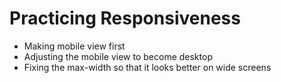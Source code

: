 # Practicing Responsiveness
- Making mobile view first
- Adjusting the mobile view to become desktop
- Fixing the max-width so that it looks better on wide screens